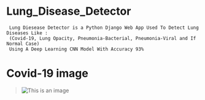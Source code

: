 # Lung_Disease_Detector
```
 Lung Diesease Detector is a Python Django Web App Used To Detect Lung Diseases Like :
 (Covid-19, Lung Opacity, Pneumonia-Bacterial, Pneumonia-Viral and If Normal Case)
 Using A Deep Learning CNN Model With Accuracy 93%
```
# Covid-19 image
> ![This is an image](https://www.itnonline.com/sites/default/files/styles/content_large/public/Chest.jpeg?itok=yTw0jxOS)

